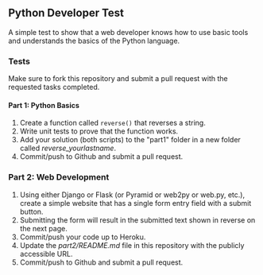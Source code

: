 ## Python Developer Test

A simple test to show that a web developer knows how to use basic tools and understands the basics of the Python language.

###  Tests

Make sure to fork this repository and submit a pull request with the requested tasks completed.

#### Part 1: Python Basics

1. Create a function called `reverse()` that reverses a string.
1. Write unit tests to prove that the function works.
1. Add your solution (both scripts) to the "part1" folder in a new folder called *reverse_yourlastname*.
1. Commit/push to Github and submit a pull request.

### Part 2: Web Development

1. Using either Django or Flask (or Pyramid or web2py or web.py, etc.), create a simple website that has a single form entry field with a submit button.
1. Submitting the form will result in the submitted text shown in reverse on the next page.
1. Commit/push your code up to Heroku.
1. Update the *part2/README.md* file in this repository with the publicly accessible URL.
1. Commit/push to Github and submit a pull request.